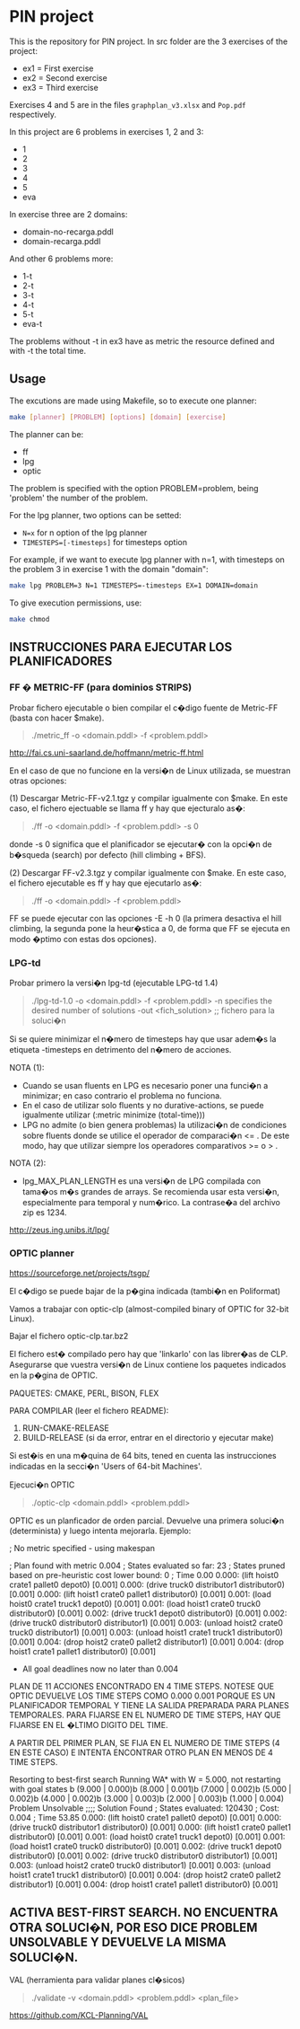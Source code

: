 PIN project
===========

This is the repository for PIN project. In src folder are the 3 exercises of the project:

 - ex1 = First exercise
 - ex2 = Second exercise
 - ex3 = Third exercise

Exercises 4 and 5 are in the files `graphplan_v3.xlsx` and `Pop.pdf` respectively.

In this project are 6 problems in exercises 1, 2 and 3:

 - 1
 - 2
 - 3
 - 4
 - 5
 - eva

In exercise three are 2 domains:

 - domain-no-recarga.pddl
 - domain-recarga.pddl

And other 6 problems more:

 - 1-t
 - 2-t
 - 3-t
 - 4-t
 - 5-t
 - eva-t

The problems without -t in ex3 have as metric the resource defined and with -t the total time.

Usage
-----

The excutions are made using Makefile, so to execute one planner:

```sh
make [planner] [PROBLEM] [options] [domain] [exercise]
```
The planner can be:

 - ff
 - lpg
 - optic

The problem is specified with the option PROBLEM=problem, being 'problem' the number of the problem.

For the lpg planner, two options can be setted:

 - `N=x` for n option of the lpg planner
 - `TIMESTEPS=[-timesteps]` for timesteps option

For example, if we want to execute lpg planner with n=1, with timesteps on the problem 3 in exercise 1 with the domain "domain":

```sh
make lpg PROBLEM=3 N=1 TIMESTEPS=-timesteps EX=1 DOMAIN=domain
```

To give execution permissions, use:

```sh
make chmod
```

INSTRUCCIONES PARA EJECUTAR LOS PLANIFICADORES
----------------------------------------------


### FF � METRIC-FF (para dominios STRIPS)

Probar fichero ejecutable o bien compilar el c�digo fuente de Metric-FF (basta con hacer $make).


> ./metric_ff -o <domain.pddl> -f <problem.pddl>

http://fai.cs.uni-saarland.de/hoffmann/metric-ff.html


En el caso de que no funcione en la versi�n de Linux utilizada, se muestran otras opciones:

(1) Descargar Metric-FF-v2.1.tgz y compilar igualmente con $make. En este caso, el fichero ejectuable se llama ff y hay que ejecturalo as�:

> ./ff -o <domain.pddl> -f <problem.pddl> -s 0

donde -s 0 significa que el planificador se ejecutar� con la opci�n de b�squeda (search) por defecto (hill climbing + BFS).


(2) Descargar FF-v2.3.tgz y compilar igualmente con $make. En este caso, el fichero ejecutable es ff y hay que ejecutarlo as�:

> ./ff -o <domain.pddl> -f <problem.pddl>


FF se puede ejecutar con las opciones -E -h 0 (la primera desactiva el hill climbing, la segunda pone la heur�stica a 0, de forma que FF se ejecuta en modo �ptimo con estas dos opciones).


### LPG-td

Probar primero la versi�n lpg-td (ejecutable LPG-td 1.4)


> ./lpg-td-1.0 -o <domain.pddl> 
               -f <problem.pddl> 
               -n <number>    specifies the desired number of solutions
               -out <fich_solution>   ;; fichero para la soluci�n



Si se quiere minimizar el n�mero de timesteps hay que usar adem�s la etiqueta -timesteps en detrimento del n�mero de acciones.


NOTA (1):

- Cuando se usan fluents en LPG es necesario poner una funci�n a minimizar; en caso contrario el problema no funciona.
- En el caso de utilizar solo fluents y no durative-actions, se puede igualmente utilizar  (:metric minimize (total-time)))
- LPG no admite (o bien genera problemas) la utilizaci�n de condiciones sobre fluents donde se utilice el operador de comparaci�n  <= . De este modo, hay que utilizar siempre los operadores comparativos >= o > .


NOTA (2):

- lpg_MAX_PLAN_LENGTH es una versi�n de LPG compilada con tama�os m�s grandes de arrays. Se recomienda usar esta versi�n, especialmente para temporal y num�rico. La contrase�a del archivo zip es 1234.


http://zeus.ing.unibs.it/lpg/


### OPTIC planner


https://sourceforge.net/projects/tsgp/   


El c�digo se puede bajar de la p�gina indicada (tambi�n en Poliformat)

Vamos a trabajar con optic-clp (almost-compiled binary of OPTIC for 32-bit Linux).

Bajar el fichero optic-clp.tar.bz2

El fichero est� compilado pero hay que 'linkarlo' con las librer�as de CLP. Asegurarse que vuestra versi�n de Linux contiene los paquetes indicados en la p�gina de OPTIC.


PAQUETES: CMAKE, PERL, BISON, FLEX

PARA COMPILAR (leer el fichero README): 
1) RUN-CMAKE-RELEASE 
2) BUILD-RELEASE (si da error, entrar en el directorio y ejecutar make)


Si est�is en una m�quina de 64 bits, tened en cuenta las instrucciones indicadas en la secci�n 'Users of 64-bit Machines'.  


Ejecuci�n OPTIC

> ./optic-clp <domain.pddl> <problem.pddl>


OPTIC es un planficador de orden parcial. Devuelve una primera soluci�n (determinista) y luego intenta mejorarla. Ejemplo:


; No metric specified - using makespan

; Plan found with metric 0.004
; States evaluated so far: 23
; States pruned based on pre-heuristic cost lower bound: 0
; Time 0.00
0.000: (lift hoist0 crate1 pallet0 depot0)  [0.001]
0.000: (drive truck0 distributor1 distributor0)  [0.001]
0.000: (lift hoist1 crate0 pallet1 distributor0)  [0.001]
0.001: (load hoist0 crate1 truck1 depot0)  [0.001]
0.001: (load hoist1 crate0 truck0 distributor0)  [0.001]
0.002: (drive truck1 depot0 distributor0)  [0.001]
0.002: (drive truck0 distributor0 distributor1)  [0.001]
0.003: (unload hoist2 crate0 truck0 distributor1)  [0.001]
0.003: (unload hoist1 crate1 truck1 distributor0)  [0.001]
0.004: (drop hoist2 crate0 pallet2 distributor1)  [0.001]
0.004: (drop hoist1 crate1 pallet1 distributor0)  [0.001]

 * All goal deadlines now no later than 0.004


PLAN DE 11 ACCIONES ENCONTRADO EN 4 TIME STEPS. NOTESE QUE OPTIC DEVUELVE LOS TIME STEPS COMO 0.000 0.001 PORQUE ES UN PLANIFICADOR TEMPORAL Y TIENE LA SALIDA PREPARADA PARA PLANES TEMPORALES. PARA FIJARSE EN EL NUMERO DE TIME STEPS, HAY QUE FIJARSE EN EL �LTIMO DIGITO DEL TIME.

A PARTIR DEL PRIMER PLAN, SE FIJA EN EL NUMERO DE TIME STEPS (4 EN ESTE CASO) E INTENTA ENCONTRAR OTRO PLAN EN MENOS DE 4 TIME STEPS.


Resorting to best-first search
Running WA* with W = 5.000, not restarting with goal states
b (9.000 | 0.000)b (8.000 | 0.001)b (7.000 | 0.002)b (5.000 | 0.002)b (4.000 | 0.002)b (3.000 | 0.003)b (2.000 | 0.003)b (1.000 | 0.004)
Problem Unsolvable
;;;; Solution Found
; States evaluated: 120430
; Cost: 0.004
; Time 53.85
0.000: (lift hoist0 crate1 pallet0 depot0)  [0.001]
0.000: (drive truck0 distributor1 distributor0)  [0.001]
0.000: (lift hoist1 crate0 pallet1 distributor0)  [0.001]
0.001: (load hoist0 crate1 truck1 depot0)  [0.001]
0.001: (load hoist1 crate0 truck0 distributor0)  [0.001]
0.002: (drive truck1 depot0 distributor0)  [0.001]
0.002: (drive truck0 distributor0 distributor1)  [0.001]
0.003: (unload hoist2 crate0 truck0 distributor1)  [0.001]
0.003: (unload hoist1 crate1 truck1 distributor0)  [0.001]
0.004: (drop hoist2 crate0 pallet2 distributor1)  [0.001]
0.004: (drop hoist1 crate1 pallet1 distributor0)  [0.001]


ACTIVA BEST-FIRST SEARCH. NO ENCUENTRA OTRA SOLUCI�N, POR ESO DICE PROBLEM UNSOLVABLE Y DEVUELVE LA MISMA SOLUCI�N.
-------------------------------------------------------------------------------------------------------------------

VAL (herramienta para validar planes cl�sicos)

> ./validate -v <domain.pddl> <problem.pddl> <plan_file>

https://github.com/KCL-Planning/VAL
